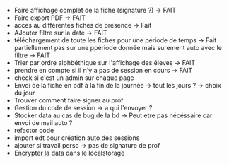- Faire affichage complet de la fiche (signature ?) -> FAIT
- Faire export PDF -> FAIT
- acces au différentes fiches de présence -> Fait
- AJouter filtre sur la date -> FAIT
- téléchargement de toute les fiches pour une période de temps -> Fait partiellement pas sur une ppériode donnée mais surement auto avec le filtre -> FAIT
- Trier par ordre alphbéthique sur l'affichage des éleves -> FAIT
- prendre en compte si il n'y a pas de session en cours -> FAIT
- check si c'est un admin sur chaque page
- Envoi de la fiche en pdf à la fin de la journée -> tout les jours ? -> choix du jour
- Trouver comment faire signer au prof
- Gestion du code de session -> a qui l'envoyer ?
- Stocker data au cas de bug de la bd -> Peut etre pas nécéssaire car envoi de mail auto ?
- refactor code 
- import edt pour création auto des sessions
- ajouter si travail perso -> pas de signature de prof
- Encrypter la data dans le localstorage